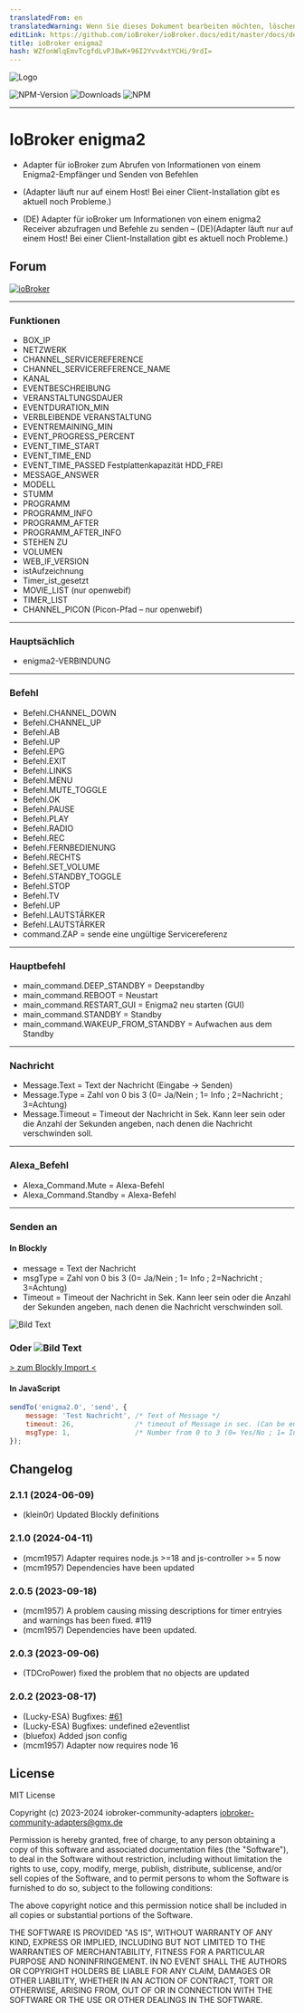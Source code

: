 ```yaml
---
translatedFrom: en
translatedWarning: Wenn Sie dieses Dokument bearbeiten möchten, löschen Sie bitte das Feld "translationsFrom". Andernfalls wird dieses Dokument automatisch erneut übersetzt
editLink: https://github.com/ioBroker/ioBroker.docs/edit/master/docs/de/adapterref/iobroker.enigma2/README.md
title: ioBroker enigma2
hash: WZfonWlqEmvTcgfdLvPJ8wK+96I2Yvv4xtYCHi/9rdI=
---
```

![Logo](../../../en/adapterref/iobroker.enigma2/admin/enigma2.png)

![NPM-Version](http://img.shields.io/npm/v/iobroker.enigma2.svg)
![Downloads](https://img.shields.io/npm/dm/iobroker.enigma2.svg)
![NPM](https://nodei.co/npm/iobroker.enigma2.png?downloads=true)

----

# IoBroker enigma2
- Adapter für ioBroker zum Abrufen von Informationen von einem Enigma2-Empfänger und Senden von Befehlen
- (Adapter läuft nur auf einem Host! Bei einer Client-Installation gibt es aktuell noch Probleme.)

- (DE) Adapter für ioBroker um Informationen von einem enigma2 Receiver abzufragen und Befehle zu senden
– (DE)(Adapter läuft nur auf einem Host! Bei einer Client-Installation gibt es aktuell noch Probleme.)

## Forum
[![ioBroker](https://forum.iobroker.net/assets/uploads/system/site-logo.png)](https://forum.iobroker.net/topic/25112/enigma2-adapter-ab-v1-2-3)

----

### Funktionen
- BOX_IP
- NETZWERK
- CHANNEL_SERVICEREFERENCE
- CHANNEL_SERVICEREFERENCE_NAME
- KANAL
- EVENTBESCHREIBUNG
- VERANSTALTUNGSDAUER
- EVENTDURATION_MIN
- VERBLEIBENDE VERANSTALTUNG
- EVENTREMAINING_MIN
- EVENT_PROGRESS_PERCENT
- EVENT_TIME_START
- EVENT_TIME_END
- EVENT_TIME_PASSED
Festplattenkapazität
HDD_FREI
- MESSAGE_ANSWER
- MODELL
- STUMM
- PROGRAMM
- PROGRAMM_INFO
- PROGRAMM_AFTER
- PROGRAMM_AFTER_INFO
- STEHEN ZU
- VOLUMEN
- WEB_IF_VERSION
- istAufzeichnung
- Timer_ist_gesetzt
- MOVIE_LIST (nur openwebif)
- TIMER_LIST
- CHANNEL_PICON (Picon-Pfad – nur openwebif)

----

### Hauptsächlich
- enigma2-VERBINDUNG

----

### Befehl
- Befehl.CHANNEL_DOWN
- Befehl.CHANNEL_UP
- Befehl.AB
- Befehl.UP
- Befehl.EPG
- Befehl.EXIT
- Befehl.LINKS
- Befehl.MENU
- Befehl.MUTE_TOGGLE
- Befehl.OK
- Befehl.PAUSE
- Befehl.PLAY
- Befehl.RADIO
- Befehl.REC
- Befehl.FERNBEDIENUNG
- Befehl.RECHTS
- Befehl.SET_VOLUME
- Befehl.STANDBY_TOGGLE
- Befehl.STOP
- Befehl.TV
- Befehl.UP
- Befehl.LAUTSTÄRKER
- Befehl.LAUTSTÄRKER
- command.ZAP = sende eine ungültige Servicereferenz

----

### Hauptbefehl
- main_command.DEEP_STANDBY = Deepstandby
- main_command.REBOOT = Neustart
- main_command.RESTART_GUI = Enigma2 neu starten (GUI)
- main_command.STANDBY = Standby
- main_command.WAKEUP_FROM_STANDBY = Aufwachen aus dem Standby

----

### Nachricht
- Message.Text = Text der Nachricht (Eingabe -> Senden)
- Message.Type = Zahl von 0 bis 3 (0= Ja/Nein ; 1= Info ; 2=Nachricht ; 3=Achtung)
- Message.Timeout = Timeout der Nachricht in Sek. Kann leer sein oder die Anzahl der Sekunden angeben, nach denen die Nachricht verschwinden soll.

----

### Alexa_Befehl
- Alexa_Command.Mute = Alexa-Befehl
- Alexa_Command.Standby = Alexa-Befehl

----

### Senden an
#### In Blockly
- message = Text der Nachricht
- msgType = Zahl von 0 bis 3 (0= Ja/Nein ; 1= Info ; 2=Nachricht ; 3=Achtung)
- Timeout = Timeout der Nachricht in Sek. Kann leer sein oder die Anzahl der Sekunden angeben, nach denen die Nachricht verschwinden soll.

![Bild Text](../../../en/adapterref/iobroker.enigma2/admin/enigma2_message2.png)

### Oder ![Bild Text](../../../en/adapterref/iobroker.enigma2/admin/enigma2_message.png)
[> zum Blockly Import <](admin/Blockly_Import.md)

#### In JavaScript
```js
sendTo('enigma2.0', 'send', {
    message: 'Test Nachricht', /* Text of Message */
    timeout: 26,               /* timeout of Message in sec. (Can be empty or the Number of seconds the Message should disappear after.) */
    msgType: 1,                /* Number from 0 to 3 (0= Yes/No ; 1= Info ; 2=Message ; 3=Attention) */
});
```

## Changelog
<!--
    Placeholder for the next version (at the beginning of the line):
    ### **WORK IN PROGRESS**
-->
### 2.1.1 (2024-06-09)
* (klein0r) Updated Blockly definitions

### 2.1.0 (2024-04-11)
* (mcm1957) Adapter requires node.js >=18 and js-controller >= 5 now
* (mcm1957) Dependencies have been updated

### 2.0.5 (2023-09-18)
* (mcm1957) A problem causing missing descriptions for timer entryies and warnings has been fixed. #119 
* (mcm1957) Dependencies have been updated.

### 2.0.3 (2023-09-06)
* (TDCroPower) fixed the problem that no objects are updated

### 2.0.2 (2023-08-17)
* (Lucky-ESA) Bugfixes: [#61](https://github.com/Matten-Matten/ioBroker.enigma2/issues/61)
* (Lucky-ESA) Bugfixes: undefined e2eventlist
* (bluefox) Added json config
* (mcm1957) Adapter now requires node 16

## License
MIT License

Copyright (c) 2023-2024 iobroker-community-adapters <iobroker-community-adapters@gmx.de>

Permission is hereby granted, free of charge, to any person obtaining a copy
of this software and associated documentation files (the "Software"), to deal
in the Software without restriction, including without limitation the rights
to use, copy, modify, merge, publish, distribute, sublicense, and/or sell
copies of the Software, and to permit persons to whom the Software is
furnished to do so, subject to the following conditions:

The above copyright notice and this permission notice shall be included in all
copies or substantial portions of the Software.

THE SOFTWARE IS PROVIDED "AS IS", WITHOUT WARRANTY OF ANY KIND, EXPRESS OR
IMPLIED, INCLUDING BUT NOT LIMITED TO THE WARRANTIES OF MERCHANTABILITY,
FITNESS FOR A PARTICULAR PURPOSE AND NONINFRINGEMENT. IN NO EVENT SHALL THE
AUTHORS OR COPYRIGHT HOLDERS BE LIABLE FOR ANY CLAIM, DAMAGES OR OTHER
LIABILITY, WHETHER IN AN ACTION OF CONTRACT, TORT OR OTHERWISE, ARISING FROM,
OUT OF OR IN CONNECTION WITH THE SOFTWARE OR THE USE OR OTHER DEALINGS IN THE
SOFTWARE.